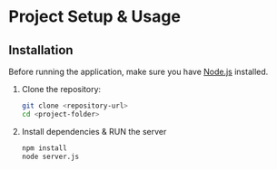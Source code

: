 # Project Setup & Usage

## Installation

Before running the application, make sure you have [Node.js](https://nodejs.org/) installed.

1. Clone the repository:
   
   ```sh
   git clone <repository-url>
   cd <project-folder>
   
3. Install dependencies &  RUN the server
   
   ```sh
   npm install
   node server.js

